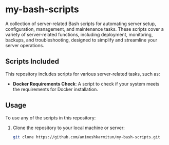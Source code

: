 # my-bash-scripts

A collection of server-related Bash scripts for automating server setup, configuration, management, and maintenance tasks. These scripts cover a variety of server-related functions, including deployment, monitoring, backups, and troubleshooting, designed to simplify and streamline your server operations.

## Scripts Included

This repository includes scripts for various server-related tasks, such as:

- **Docker Requirements Check**: A script to check if your system meets the requirements for Docker installation.
  

## Usage

To use any of the scripts in this repository:

1. Clone the repository to your local machine or server:
   ```bash
   git clone https://github.com/animeshkarmitun/my-bash-scripts.git

